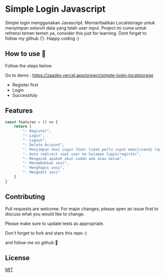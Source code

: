 # Simple Login Javascript

Simple login menggunakan Javascript. Memanfaatkan Localstorage untuk menyimpan seluruh data yang telah user input. Project ini cuma untuk refrensi temen temen ya, consider this just for learning. Dont forget to follow my github 😶. Happy coding :)

## How to use 🤔

Follow the steps below.

Go to demo : https://zaadev.vercel.app/project/simple-login-localstorage

- Register first
- Login
- Successfuly

## Features

```javascript
const features = () => {
    return [
        "- Register",
        "- Login",
        "- Logout",
        "- Delete Account",
        "- Menyimpan Sesi Login (User tidak perlu input email/sandi lagi saat login)",
        "- Auto redirect saat user ke halaman login/register",
        "- Mengecek apakah akun sudah ada atau belum",
        "- Menambahkan sesi",
        "- Menghapus sesi",
        "- Mengedit sesi"
    ]
}
```

## Contributing
Pull requests are welcome. For major changes, please open an issue first to discuss what you would like to change.

Please make sure to update tests as appropriate.

Don't forget to fork and stars this repo :)

and follow me on github 🙂

## License
[MIT](https://choosealicense.com/licenses/mit/)
